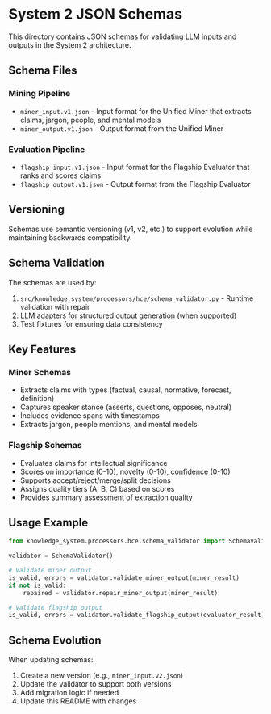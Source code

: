 # System 2 JSON Schemas

This directory contains JSON schemas for validating LLM inputs and outputs in the System 2 architecture.

## Schema Files

### Mining Pipeline
- `miner_input.v1.json` - Input format for the Unified Miner that extracts claims, jargon, people, and mental models
- `miner_output.v1.json` - Output format from the Unified Miner

### Evaluation Pipeline  
- `flagship_input.v1.json` - Input format for the Flagship Evaluator that ranks and scores claims
- `flagship_output.v1.json` - Output format from the Flagship Evaluator

## Versioning

Schemas use semantic versioning (v1, v2, etc.) to support evolution while maintaining backwards compatibility.

## Schema Validation

The schemas are used by:
1. `src/knowledge_system/processors/hce/schema_validator.py` - Runtime validation with repair
2. LLM adapters for structured output generation (when supported)
3. Test fixtures for ensuring data consistency

## Key Features

### Miner Schemas
- Extracts claims with types (factual, causal, normative, forecast, definition)
- Captures speaker stance (asserts, questions, opposes, neutral)
- Includes evidence spans with timestamps
- Extracts jargon, people mentions, and mental models

### Flagship Schemas
- Evaluates claims for intellectual significance
- Scores on importance (0-10), novelty (0-10), confidence (0-10)
- Supports accept/reject/merge/split decisions
- Assigns quality tiers (A, B, C) based on scores
- Provides summary assessment of extraction quality

## Usage Example

```python
from knowledge_system.processors.hce.schema_validator import SchemaValidator

validator = SchemaValidator()

# Validate miner output
is_valid, errors = validator.validate_miner_output(miner_result)
if not is_valid:
    repaired = validator.repair_miner_output(miner_result)

# Validate flagship output  
is_valid, errors = validator.validate_flagship_output(evaluator_result)
```

## Schema Evolution

When updating schemas:
1. Create a new version (e.g., `miner_input.v2.json`)
2. Update the validator to support both versions
3. Add migration logic if needed
4. Update this README with changes
